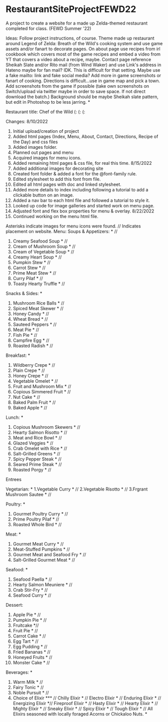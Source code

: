 # RestaurantSiteProjectFEWD22
A project to create a website for a made up Zelda-themed restaurant completed for class. (FEWD Summer '22)

Ideas:
Follow project instructions, of course. Theme made up restaurant around Legend of Zelda: Breath of the Wild's cooking system and use game assets and/or fanart to decorate pages. On about page use recipes from irl cookbook which covers most of the game recipes and embed a video from YT that covers a video about a recipe, maybe.
Contact page reference Sheikah Slate and/or Rito mail (from Wind Waker) and use Link's address in Hateno maybe for fan mail? IDK. This is difficult for that setting. Maybe use a fake mailto: link and fake social media? Add more in game screenshots or fanart of cooking.
Directions is difficult...use in game map and pick a town. Add screenshots from the game if possible (take own screenshots on Switch/upload via twitter maybe in order to save space. If not direct download the batch.)
Background should be maybe Sheikah slate pattern, but edit in Photoshop to be less jarring. *

Restaurant title: Chef of the Wild 
(: (: (: 

Changes: 
8/10/2022
1. Initial upload/creation of project
2. Added html pages (Index, Menu, About, Contact, Directions, Recipe of the Day) and css files
3. Added images folder.
4. Planned out pages and menu
5. Acquired images for menu icons.
6. Added remaining html pages & css file, for real this time.
8/15/2022
1. Added additional images for decorating site
2. Created font folder & added a font for the @font-family rule.
3. Edited stylesheet to add this font from file.
4. Edited all html pages with doc and linked stylesheet.
5. Added more details to index including following a tutorial
to add a clickable button on an image.
6. Added a nav bar to each html file and followed a tutorial to style it.
7. Looked up code for image galleries and started work on menu page.
8. Adjusted font and flex box properties for menu & overlay.
8/22/2022
1. Continued working on the menu html file.

Asterisks indicate images for menu icons were found. // Indicates placement on website. 
Menu: 
Soups & Appetizers: * //
1. Creamy Seafood Soup * // 
2. Cream of Mushroom Soup * //
3. Cream of Vegetable Soup * //
4. Creamy Heart Soup * //
5. Pumpkin Stew * //
6. Carrot Stew * //
7. Prime Meat Stew * //
8. Curry Pilaf * //
9. Toasty Hearty Truffle * //

Snacks & Sides: *
1. Mushroom Rice Balls * //
2. Spiced Meat Skewer * //
3. Honey Candy * //
4. Wheat Bread * //
5. Sauteed Peppers * //
6. Meat Pie * //
7. Fish Pie * //
8. Campfire Egg * //
9. Roasted Radish * //

Breakfast: *
1. Wildberry Crepe * //
2. Plain Crepe * //
3. Honey Crepe * //
4. Vegetable Omelet * //
5. Fruit and Mushroom Mix * //
6. Copious Simmered Fruit * //
7. Nut Cake * //
8. Baked Palm Fruit * //
9. Baked Apple * //

Lunch: *
1. Copious Mushroom Skewers * //
2. Hearty Salmon Risotto * //
3. Meat and Rice Bowl * //
4. Glazed Veggies * //
5. Crab Omelet with Rice * //
6. Salt-Grilled Greens * //
7. Spicy Pepper Steak * //
8. Seared Prime Steak * //
9. Roasted Porgy * //

Entrees

Vegetarian: *
1.Vegetable Curry * //
2.Vegetable Risotto * //
3.Frgrant Mushroom Sautee * //

Poultry: *
1. Gourmet Poultry Curry * //
2. Prime Poultry Pilaf * //
3. Roasted Whole Bird * //

Meat: *
1. Gourmet Meat Curry * //
2. Meat-Stuffed Pumpkins * //
3. Gourmet Meat and Seafood Fry * //
4. Salt-Grilled Gourmet Meat * //

Seafood: *
1. Seafood Paella * //
2. Hearty Salmon Meuniere * //
3. Crab Stir-Fry * //
4. Seafood Curry * //

Dessert: 
1. Apple Pie * //
2. Pumpkin Pie * //
3. Fruitcake *//
4. Fruit Pie * //
5. Carrot Cake * //
6. Egg Tart * //
7. Egg Pudding * //
8. Fried Bananas * //
9. Honeyed Fruits * //
10. Monster Cake * //

Beverages: *
1. Warm Milk * //
2. Fairy Tonic * //
3. Noble Pursuit * //
4. Choice of Elixir *** // 
Chilly Elixir * //
Electro Elixir * //
Enduring Elixir * //
Energizing Elixir *//
Fireproof Elixir * //
Hasty Elixir * //
Hearty Elixir * //
Mighty Elixir * //
Sneaky Elixir * //
Spicy Elixir * //
Tough Elixir * //
All Elixirs seasoned with locally foraged Acorns or Chickaloo Nuts. *

